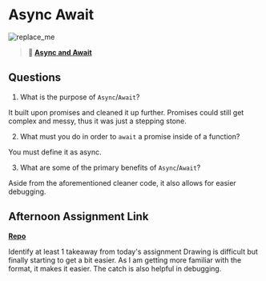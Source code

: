 # Async Await

![replace_me](https://codeworks.blob.core.windows.net/public/assets/img/illustrations/placeholder.svg)

> **📖 [Async and Await](https://codeworksacademy.com/fs-student-guide/resources/wk4/03-Async-Await)**

## Questions

1. What is the purpose of `Async`/`Await`?

It built upon promises and cleaned it up further. Promises could still get complex and messy, thus it was just a stepping stone.

2. What must you do in order to  `await` a promise inside of a function?

You must define it as async.

3. What are some of the primary benefits of `Async`/`Await`?

Aside from the aforementioned cleaner code, it also allows for easier debugging.

## Afternoon Assignment Link

**[Repo](https://github.com/Ethan-Johnson17/pokemon-api)**

Identify at least 1 takeaway from today's assignment
Drawing is difficult but finally starting to get a bit easier. As I am getting more familiar with the format, it makes it easier. The catch is also helpful in debugging.